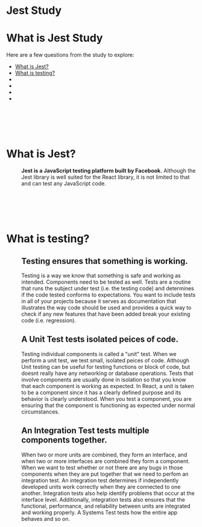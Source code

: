 # Jest Study

# What is Jest Study

Here are a few questions from the study to explore:

* [What is Jest?](#What-is-Jest)
* [What is testing?](#What-is-testing)
* [](#)
* [](#)
* [](#)
* [](#)

<br>
<br>
<br>
<br>

# What is Jest?

<dl>
<dd>

**Jest is a JavaScript testing platform built by Facebook.** Although the Jest library is well suited for the React library, it is not limited to that and can test any JavaScript code.


</dd>
</dl>

<br>
<br>
<br>
<br>

# What is testing?

<dl>
<dd>

## Testing ensures that something is working.
Testing is a way we know that something is safe and working as intended. Components need to be tested as well. Tests are a routine that runs the subject under test (i.e. the testing code) and determines if the code tested conforms to expectations. You want to include tests in all of your projects because it serves as documentation that illustrates the way code should be used and provides a quick way to check if any new features that have been added break your existing code (i.e. regression).

## A Unit Test tests isolated peices of code.
Testing individual components is called a "unit" test. When we perform a unit test, we test small, isolated peices of code. Although Unit testing can be useful for testing functions or block of code, but doesnt really have any networking or database operations. Tests that involve components are usually done in isolation so that you know that each component is working as expected. In React, a unit is taken to be a component since it has a clearly defined purpose and its behavior is clearly understood. When you test a component, you are ensuring that the component is functioning as expected under normal circumstances.

## An Integration Test tests multiple components together.
When two or more units are combined, they form an interface, and when two or more interfaces are combined they form a component. When we want to test whether or not there are any bugs in those components when they are put together that we need to perfom an integration test. An integration test determines if independently developed units work correctly when they are connected to one another. Integration tests also help identify problems that occur at the interface level. Additionally, integration tests also ensures that the functional, performance, and reliability between units are integrated and working properly. A Systems Test tests how the entire app behaves and so on.




</dd>
</dl>

<br>
<br>
<br>
<br>
